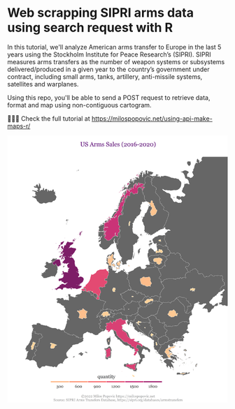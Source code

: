 # Web scrapping SIPRI arms data using search request with R

In this tutorial, we'll analyze American arms transfer to Europe in the last 5 years using the Stockholm Institute for Peace Research’s (SIPRI). SIPRI measures arms transfers as the number of weapon systems or subsystems delivered/produced in a given year to the country’s government under contract, including small arms, tanks, artillery, anti-missile systems, satellites and warplanes.

Using this repo, you'll be able to send a POST request to retrieve data, format and map using non-contiguous cartogram.


🧑🏼‍💻 Check the full tutorial at https://milospopovic.net/using-api-make-maps-r/

![alt text](https://github.com/milos-agathon/web-scrapping-sipri-arms-data-using-search-request-with-r/blob/main/photo1.png?raw=true)
